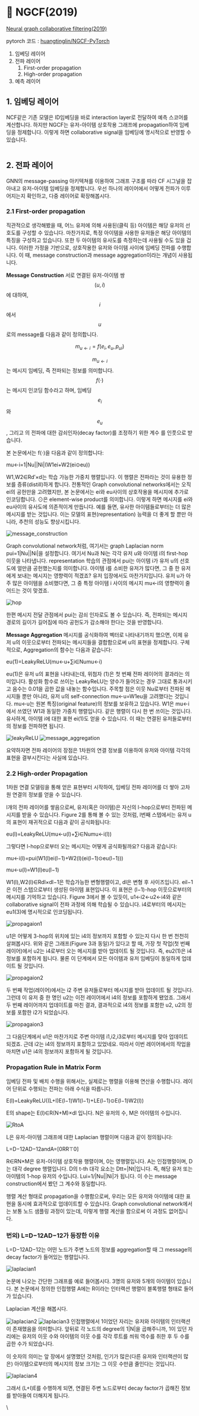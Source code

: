 # 🔗 NGCF(2019)

[Neural graph collaborative filtering(2019)](https://dl.acm.org/doi/abs/10.1145/3331184.3331267?casa\_token=A9-7uYyz9tYAAAAA:-ek-mqln7SYN4f9NwrWZc9XB9tXXT3LaUoLMpAYx0qoyVSuxawLHMi\_uGLWsGH43V0U7IKD-2Pg)

pytorch 코드 : [huangtinglin/NGCF-PyTorch](https://github.com/huangtinglin/NGCF-PyTorch)

1. 임베딩 레이어
2. 전파 레이어
   1. First-order propagation
   2. High-order propagation
3. 예측 레이어

## 1. 임베딩 레이어 <a href="#1" id="1"></a>

NCF같은 기존 모델은 ID임베딩을 바로 interaction layer로 전달하여 예측 스코어를 계산합니다. 하지만 NGCF는 유저-아이템 상호작용 그래프에 propagation하여 임베딩을 정제합니다. 이렇게 하면 collaborative signal을 임베딩에 명시적으로 반영할 수 있습니다.

<figure><img src="../.gitbook/assets/image (3) (1).png" alt=""><figcaption></figcaption></figure>

## 2. 전파 레이어 <a href="#2" id="2"></a>

GNN의 message-passing 아키텍쳐를 이용하여 그래프 구조를 따라 CF 시그널을 잡아내고 유저-아이템 임베딩을 정제합니다. 우선 하나의 레이어에서 어떻게 전파가 이루어지는지 확인하고, 다중 레이어로 확장해봅시다.

### 2.1 First-order propagation <a href="#21-first-order-propagation" id="21-first-order-propagation"></a>

직관적으로 생각해봤을 때, 어느 유저에 의해 사용된(클릭 등) 아이템은 해당 유저의 선호도를 구성할 수 있습니다. 마찬가지로, 특정 아이템을 사용한 유저들은 해당 아이템의 특징을 구성하고 있습니다. 또한 두 아이템의 유사도를 측정하는데 사용될 수도 있을 겁니다. 이러한 가정을 기반으로, 상호작용한 유저와 아이템 사이에 임베딩 전파를 수행합니다. 이 때, message construction과 message aggregation이라는 개념이 사용됩니다.

**Message Construction** 서로 연결된 유저-아이템 쌍 $$(u, i)$$에 대하여, $$i$$에서 $$u$$로의 message를 다음과 같이 정의합니다.

$$
m_{u \leftarrow i} = f(e_i, e_u, p_{ui})
$$

$$m_{u \leftarrow i}$$는 메시지 임베딩, 즉 전파되는 정보를 의미합니다. $$f(\cdot)$$는 메시지 인코딩 함수라고 하며, 임베딩 $$e_i$$와 $$e_u$$, 그리고 의 전파에 대한 감쇠인자(decay factor)를 조정하기 위한 계수 를 인풋으로 받습니다.

본 논문에서는 f(⋅)을 다음과 같이 정의합니다:

mu←i=1|Nu||Ni|(W1ei+W2(ei⊙eu))

W1,W2∈Rd′×d는 학습 가능한 가중치 행렬입니다. 이 행렬은 전파라는 것이 유용한 정보를 증류(distill)하게 합니다. 전통적인 Graph convolutional networks에서는 오직 ei의 공헌만을 고려했지만, 본 논문에서는 ei와 eu사이의 상호작용을 메시지에 추가로 인코딩합니다. ⊙은 element-wise product를 의미합니다. 이렇게 하면 메시지를 ei와 eu사이의 유사도에 의존적이게 만듭니다. 예를 들면, 유사한 아이템들로부터는 더 많은 메시지를 받는 것입니다. 이는 모델의 표현(representation) 능력을 더 좋게 할 뿐만 아니라, 추천의 성능도 향상시킵니다.

![message\_construction](https://wikidocs.net/images/page/176711/image.png)

Graph convolutional network처럼, 여기서는 graph Laplacian norm pui=1|Nu||Ni|을 설정합니다. 여기서 Nu과 Ni는 각각 유저 u와 아이템 i의 first-hop 이웃을 나타냅니다. representation 학습의 관점에서 pui는 아이템 i가 유저 u의 선호도에 얼만큼 공헌했는지를 의미합니다. 아이템 i를 소비한 유저가 많다면, 그 중 한 유저에게 보내는 메시지는 영향력이 적겠죠? 유저 입장에서도 마찬가지입니다. 유저 u가 아주 많은 아이템을 소비했다면, 그 중 특정 아이템 i 사이의 메시지 mu←i의 영향력이 줄어드는 것이 맞겠죠.

![hop](https://wikidocs.net/images/page/176711/hop.png)

한편 메시지 전달 관점에서 pui는 감쇠 인자로도 볼 수 있습니다. 즉, 전파되는 메시지 경로의 길이가 길어짐에 따라 공헌도가 감소해야 한다는 것을 반영합니다.

**Message Aggregation** 메시지를 공식화하여 벡터로 나타내기까지 했으면, 이제 유저 u의 이웃으로부터 전파되는 메시지들을 결합함으로써 u의 표현을 정제합니다. 구체적으로, Aggregation의 함수는 다음과 같습니다:

eu(1)=LeakyReLU(mu←u+∑i∈Numu←i)

eu(1)은 유저 u의 표현을 나타내는데, 위첨자 (1)은 첫 번째 전파 레이어의 결과라는 의미입니다. 활성화 함수로 쓰이는 LeakyReLU는 양수가 들어오는 경우 그대로 통과시키고 음수는 0.01을 곱한 값을 내놓는 함수입니다. 주목할 점은 이웃 Nu로부터 전파된 메시지들 뿐만 아니라, 유저 u의 self-connection mu←u=W1eu을 고려했다는 것입니다. mu←u는 원본 특징(original feature)의 정보를 보유하고 있습니다. W1은 mu←i에서 쓰였던 W1과 동일한 가중치 행렬입니다. 같은 행렬이 다시 한 번 쓰이는 것입니다. 유사하게, 아이템 i에 대한 표현 ei(1)도 얻을 수 있습니다. 이 때는 연결된 유저들로부터의 정보를 전파하면 됩니다.

![leakyReLU](https://wikidocs.net/images/page/176711/leakyrelu.png) ![message\_aggregation](https://wikidocs.net/images/page/176711/message\_aggregation.png)

요약하자면 전파 레이어의 장점은 1차원의 연결 정보를 이용하여 유저와 아이템 각각의 표현을 결부시킨다는 사실에 있습니다.

### 2.2 High-order Propagation <a href="#22-high-order-propagation" id="22-high-order-propagation"></a>

1차원 연결 모델링을 통해 얻은 표현부터 시작하여, 임베딩 전파 레이어를 더 쌓아 고차원 연결의 정보를 얻을 수 있습니다.

l개의 전파 레이어를 쌓음으로써, 유저(혹은 아이템)은 자신의 l-hop으로부터 전파된 메시지를 받을 수 있습니다. Figure 2를 통해 볼 수 있는 것처럼, l번째 스텝에서는 유저 u의 표현이 재귀적으로 다음과 같이 공식화됩니다:

eu(l)=LeakyReLU(mu←u(l)+∑i∈Numu←i(l))

그렇다면 l-hop으로부터 오는 메시지는 어떻게 공식화될까요? 다음과 같습니다:

mu←i(l)=pui(W1(l)ei(l−1)+W2(l)(ei(l−1)⊙eu(l−1)))

mu←u(l)=W1(l)eu(l−1)

W1(l),W2(l)∈Rdl×dl−1은 학습가능한 변형행렬이고, dl은 변형 후 사이즈입니다. eil−1은 이전 스텝으로부터 생성된 아이템 표현입니다. 이 표현은 (l−1)-hop 이웃으로부터의 메시지를 기억하고 있습니다. Figure 3에서 볼 수 있듯이, u1←i2←u2←i4와 같은 collaborative signal이 전파 과정에 의해 학습될 수 있습니다. i4로부터의 메시지는 eu1(3)에 명시적으로 인코딩됩니다.

![propagaion1](https://wikidocs.net/images/page/176711/image\_4.png)

u1은 어떻게 3-hop의 위치에 있는 i4의 정보까지 포함할 수 있는지 다시 한 번 천천히 살펴봅시다. 위와 같은 그래프(Figure 3과 동일)가 있다고 할 때, 가장 첫 작업(첫 번째 레이어)에서 u2는 i4로부터 오는 메시지를 받아 업데이트 될 것입니다. 즉, eu2(1)은 i4 정보를 포함하게 됩니다. 물론 이 단계에서 모든 아이템과 유저 임베딩이 동일하게 업데이트 될 것입니다.

![propagaion2](https://wikidocs.net/images/page/176711/image\_5.png)

두 번째 작업(레이어)에서는 i2 주변 유저들로부터 메시지를 받아 업데이트 될 것입니다. 그런데 이 유저 중 한 명인 u2는 이전 레이어에서 i4의 정보를 포함하게 됐었죠. 그래서 두 번째 레이어까지 업데이트를 마친 결과, 결과적으로 i4의 정보를 포함한 u2, u2의 정보를 포함한 i2가 되었습니다.

![propagaion3](https://wikidocs.net/images/page/176711/image\_6.png)

그 다음단계에서 u1은 마찬가지로 주변 아이템 i1,i2,i3로부터 메시지를 맞아 업데이트 되겠죠. 근데 i2는 i4의 정보까지 포함하고 있었네요. 따라서 이번 레이어에서의 작업을 마치면 u1은 i4의 정보까지 포함하게 될 것입니다.

### Propagation Rule in Matrix Form <a href="#propagation-rule-in-matrix-form" id="propagation-rule-in-matrix-form"></a>

임베딩 전파 및 배치 수행을 위해서는, 실제로는 행렬을 이용해 연산을 수행합니다. 레이어 단위로 수행되는 전파는 아래 수식을 따릅니다.

E(l)=LeakyReLU((L+I)E(l−1)W1(l−1)+LE(l−1)⊙E(l−1)W2(l))

E의 shape는 E(l)∈R(N+M)×dl 입니다. N은 유저의 수, M은 아이템의 수입니다.

![RtoA](https://wikidocs.net/images/page/176711/RtoA.png)

L은 유저-아이템 그래프에 대한 Laplacian 행렬이며 다음과 같이 정의됩니다:

L=D−12AD−12andA=\[0RR⊤0]

R∈RN×M은 유저-아이템 상호작용 행렬이며, 0는 영행렬입니다. A는 인접행렬이며, D는 대각 degree 행렬입니다. D의 t-th 대각 요소는 Dtt=|Nt|입니다. 즉, 해당 유저 또는 아이템의 1-hop 유저의 수입니다. Lui=1/|Nu||Ni|가 됩니다. 이 수는 message construction에서 봤던 그 계수와 동일합니다.

행렬 계산 형태로 propagation을 수행함으로써, 우리는 모든 유저와 아이템에 대한 표현을 동시에 효과적으로 업데이트할 수 있습니다. Graph convolutional network에서는 보통 노드 샘플링 과정이 있는데, 이렇게 행렬 계산을 함으로써 이 과정도 없어집니다.

### 번외) L=D−12AD−12가 등장한 이유 <a href="#mathcall-mathbfd-frac12mathbfamathbfd-frac12" id="mathcall-mathbfd-frac12mathbfamathbfd-frac12"></a>

L=D−12AD−12는 어떤 노드가 주변 노드의 정보를 aggregation할 때 그 message의 decay factor가 들어있는 행렬입니다.

![laplacian1](https://wikidocs.net/images/page/176711/laplacian1.png)

논문에 나오는 간단한 그래프를 예로 들어봅시다. 3명의 유저와 5개의 아이템이 있습니다. 본 논문에서 정의한 인접행렬 A에는 R이라는 인터랙션 행렬이 블록행렬 형태로 들어가 있습니다.

Laplacian 계산을 해봅시다.

![laplacian2](https://wikidocs.net/images/page/176711/laplacian2.png) ![laplacian3](https://wikidocs.net/images/page/176711/laplacian3.png) 인접행렬에서 1이었던 자리는 유저와 아이템의 인터랙션이 존재했음을 의미합니다. 앞뒤로 각 노드의 degree의 1|N|을 곱해주니까, 1이 있던 자리에는 유저의 이웃 수와 아이템의 이웃 수를 각각 루트를 씌워 역수를 취한 후 두 수를 곱한 수가 되었습니다.

이 숫자의 의미는 앞 장에서 설명했던 것처럼, 인기가 많은(다른 유저와 인터랙션이 많은) 아이템으로부터의 메시지의 정보 크기는 그 이웃 수만큼 줄인다는 것입니다.

![laplacian4](https://wikidocs.net/images/page/176711/laplacian4.png)

그래서 (L+I)E를 수행하게 되면, 연결된 주변 노드로부터 decay factor가 곱해진 정보를 받아들여 더해지게 됩니다.

\






